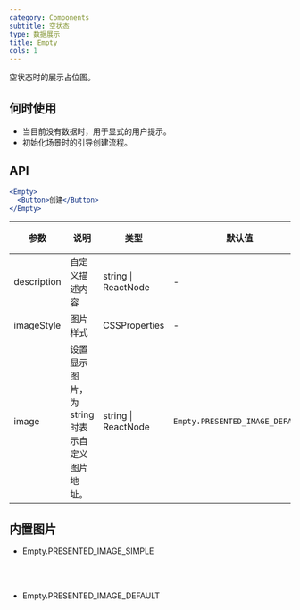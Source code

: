 ```yaml
---
category: Components
subtitle: 空状态
type: 数据展示
title: Empty
cols: 1
---
```


空状态时的展示占位图。

## 何时使用

- 当目前没有数据时，用于显式的用户提示。
- 初始化场景时的引导创建流程。

## API

```jsx
<Empty>
  <Button>创建</Button>
</Empty>
```

| 参数 | 说明 | 类型 | 默认值 | 版本 |
| --- | --- | --- | --- | --- |
| description | 自定义描述内容 | string \| ReactNode | - |  |
| imageStyle | 图片样式 | CSSProperties | - |  |
| image | 设置显示图片，为 string 时表示自定义图片地址。 | string \| ReactNode | `Empty.PRESENTED_IMAGE_DEFAULT` |  |

## 内置图片

- Empty.PRESENTED_IMAGE_SIMPLE

  <div class="site-empty-buildIn-img site-empty-buildIn-simple"><div>

- Empty.PRESENTED_IMAGE_DEFAULT

  <div class="site-empty-buildIn-img site-empty-buildIn-default"></div>

<style>
  .site-empty-buildIn-img {
    background-repeat: no-repeat;
    background-size: cover;
  }
  .site-empty-buildIn-simple {
    width: 55px;
    height: 35px;
    background-image: url("https://user-images.githubusercontent.com/507615/54591679-b0ceb580-4a65-11e9-925c-ad15b4eae93d.png");
  }
  .site-empty-buildIn-default {
    width: 121px;
    height: 100px;
    background-image: url("https://user-images.githubusercontent.com/507615/54591670-ac0a0180-4a65-11e9-846c-e55ffce0fe7b.png");
  }
  [data-theme="dark"] .site-empty-buildIn-simple {
    background-image: url("https://alipay-rmsdeploy-image.cn-hangzhou.alipay.aliyun-inc.com/antfincdn/oQFqhkmNPw/a38d2cdb-a33d-407c-8f8e-e3429699175d.png");
  }
  [data-theme="dark"] .site-empty-buildIn-default {
    background-image: url("https://alipay-rmsdeploy-image.cn-hangzhou.alipay.aliyun-inc.com/antfincdn/5kgxi7xhMT/f6a34113-f417-44ea-a558-c3e50b4d441e.png");
  }
</style>

